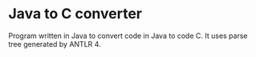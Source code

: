 # Java to C converter
Program written in Java to convert code in Java to code C. It uses parse tree generated by ANTLR 4.
